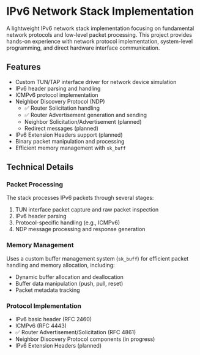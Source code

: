 # IPv6 Network Stack Implementation
A lightweight IPv6 network stack implementation focusing on fundamental network protocols and low-level packet processing. This project provides hands-on experience with network protocol implementation, system-level programming, and direct hardware interface communication.

## Features
- Custom TUN/TAP interface driver for network device simulation
- IPv6 header parsing and handling  
- ICMPv6 protocol implementation
 - Neighbor Discovery Protocol (NDP)
   - ✅ Router Solicitation handling
   - ✅ Router Advertisement generation and sending
   - Neighbor Solicitation/Advertisement (planned)
   - Redirect messages (planned)
- IPv6 Extension Headers support (planned)
- Binary packet manipulation and processing
- Efficient memory management with `sk_buff`

## Technical Details

### Packet Processing
The stack processes IPv6 packets through several stages:
1. TUN interface packet capture and raw packet inspection
2. IPv6 header parsing
3. Protocol-specific handling (e.g., ICMPv6)
4. NDP message processing and response generation

### Memory Management
Uses a custom buffer management system (`sk_buff`) for efficient packet handling and memory allocation, including:
- Dynamic buffer allocation and deallocation
- Buffer data manipulation (push, pull, reset)
- Packet metadata tracking

### Protocol Implementation
- IPv6 basic header (RFC 2460)
- ICMPv6 (RFC 4443)
 - ✅ Router Advertisement/Solicitation (RFC 4861)
 - Neighbor Discovery Protocol components (in progress)
- IPv6 Extension Headers (planned)
